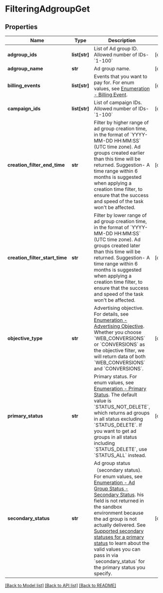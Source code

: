 # FilteringAdgroupGet

## Properties
Name | Type | Description | Notes
------------ | ------------- | ------------- | -------------
**adgroup_ids** | **list[str]** | List of Ad group ID. Allowed number of IDs- &#x60;1-100&#x60; | [optional] 
**adgroup_name** | **str** | Ad group name. | [optional] 
**billing_events** | **list[str]** | Events that you want to pay for.  For enum values, see [Enumeration - Billing Event](https://ads.tiktok.com/marketing_api/docs?id&#x3D;1737174886619138). | [optional] 
**campaign_ids** | **list[str]** | List of campaign IDs. Allowed number of IDs- &#x60;1-100&#x60; | [optional] 
**creation_filter_end_time** | **str** | Filter by higher range of ad group creation time, in the format of &#x60;YYYY-MM-DD HH:MM:SS&#x60; (UTC time zone). Ad groups created earlier than this time will be returned. Suggestion- A time range within 6 months is suggested when applying a creation time filter, to ensure that the success and speed of the task won&#x27;t be affected. | [optional] 
**creation_filter_start_time** | **str** | Filter by lower range of ad group creation time, in the format of &#x60;YYYY-MM-DD HH:MM:SS&#x60; (UTC time zone). Ad groups created later than this time will be returned. Suggestion- A time range within 6 months is suggested when applying a creation time filter, to ensure that the success and speed of the task won&#x27;t be affected. | [optional] 
**objective_type** | **str** | Advertising objective. For details, see [Enumeration - Advertising Objective](https://ads.tiktok.com/marketing_api/docs?id&#x3D;1737174886619138). Whether you choose &#x60;WEB_CONVERSIONS&#x60; or  &#x60;CONVERSIONS&#x60; as the objective filter, we will return data of both &#x60;WEB_CONVERSIONS&#x60; and  &#x60;CONVERSIONS&#x60;. | [optional] 
**primary_status** | **str** | Primary status. For enum values, see [Enumeration - Primary Status](https://ads.tiktok.com/marketing_api/docs?id&#x3D;1737174886619138). The default value is &#x60;STATUS_NOT_DELETE&#x60;, which returns ad groups in all status excluding &#x60;STATUS_DELETE&#x60;. If you want to get ad groups in all status including &#x60;STATUS_DELETE&#x60;, use &#x60;STATUS_ALL&#x60; instead. | [optional] 
**secondary_status** | **str** | Ad group status（secondary status). For enum values, see [Enumeration - Ad Group Status - Secondary Status](https://ads.tiktok.com/marketing_api/docs?id&#x3D;1737174886619138). his field is not returned in the sandbox environment because the ad group is not actually delivered. See [Supported secondary statuses for a primary status](https://ads.tiktok.com/marketing_api/docs?id&#x3D;1757239620352002) to learn about the valid values you can pass in via &#x60;secondary_status&#x60; for the primary status you specify. | [optional] 

[[Back to Model list]](../README.md#documentation-for-models) [[Back to API list]](../README.md#documentation-for-api-endpoints) [[Back to README]](../README.md)

